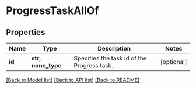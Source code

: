 # ProgressTaskAllOf


## Properties
Name | Type | Description | Notes
------------ | ------------- | ------------- | -------------
**id** | **str, none_type** | Specifies the task id of the Progress task. | [optional] 

[[Back to Model list]](../README.md#documentation-for-models) [[Back to API list]](../README.md#documentation-for-api-endpoints) [[Back to README]](../README.md)


